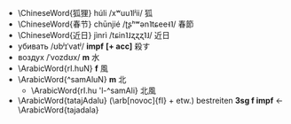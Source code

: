 * \ChineseWord{狐狸} húli /xʷuu˥lʲii/ 狐
* \ChineseWord{春节} chūnjié /ʈʂʰʷən˥tɕee˧˥/ 春節
* \ChineseWord{近日} jìnrì /tɕin˥˩ʐʐʐ˥˩/ 近日
* убивать /ʊbʲɪˈvatʲ/ __impf__ __[+ acc]__ 殺す
* воздух /ˈvozdʊx/ __m__ 水
* \ArabicWord{rI.huN} __f__ 風
* \ArabicWord{^samAluN} __m__ 北
    * \ArabicWord{rI.hu 'l-^samAli} 北風
* \ArabicWord{tatajAdalu} (\arb[novoc]{fI} + etw.) bestreiten __3sg f impf__
    ← \ArabicWord{tajadala}
